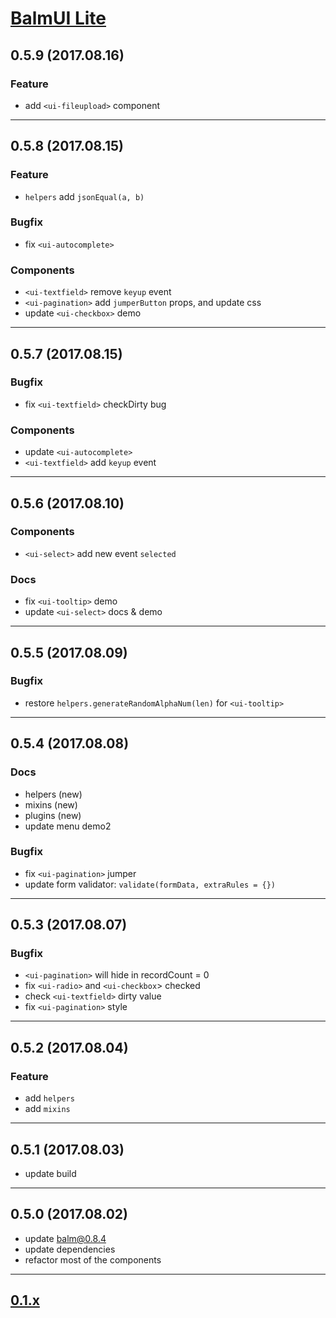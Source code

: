 # [BalmUI Lite](http://balmjs.com/ui-vue-lite/)

## 0.5.9 (2017.08.16)

### Feature

- add `<ui-fileupload>` component

---

## 0.5.8 (2017.08.15)

### Feature

- `helpers` add `jsonEqual(a, b)`

### Bugfix

- fix `<ui-autocomplete>`

### Components

- `<ui-textfield>` remove `keyup` event
- `<ui-pagination>` add `jumperButton` props, and update css
- update `<ui-checkbox>` demo

---

## 0.5.7 (2017.08.15)

### Bugfix

- fix `<ui-textfield>` checkDirty bug

### Components

- update `<ui-autocomplete>`
- `<ui-textfield>` add `keyup` event

---

## 0.5.6 (2017.08.10)

### Components

- `<ui-select>` add new event `selected`

### Docs

- fix `<ui-tooltip>` demo
- update `<ui-select>` docs & demo

---

## 0.5.5 (2017.08.09)

### Bugfix

- restore `helpers.generateRandomAlphaNum(len)` for `<ui-tooltip>`

---

## 0.5.4 (2017.08.08)

### Docs

- helpers (new)
- mixins (new)
- plugins (new)
- update menu demo2

### Bugfix

- fix `<ui-pagination>` jumper
- update form validator: `validate(formData, extraRules = {})`

---

## 0.5.3 (2017.08.07)

### Bugfix

- `<ui-pagination>` will hide in recordCount = 0
- fix `<ui-radio>` and `<ui-checkbox`> checked
- check `<ui-textfield>` dirty value
- fix `<ui-pagination>` style

---

## 0.5.2 (2017.08.04)

### Feature

- add `helpers`
- add `mixins`

---

## 0.5.1 (2017.08.03)

- update build

---

## 0.5.0 (2017.08.02)

- update balm@0.8.4
- update dependencies
- refactor most of the components

---

## [0.1.x](https://github.com/balmjs/ui-vue-lite/blob/0.1.x/CHANGELOG.md)
